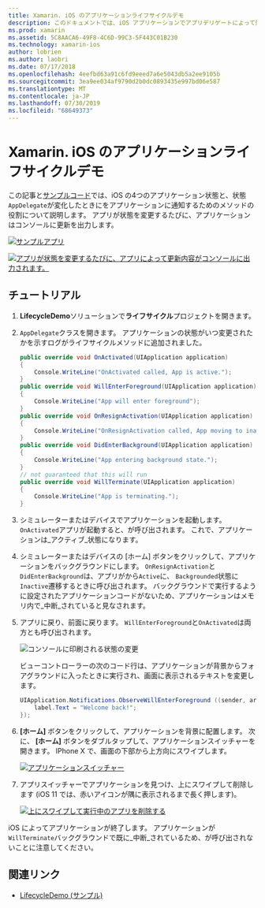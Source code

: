 ```yaml
---
title: Xamarin. iOS のアプリケーションライフサイクルデモ
description: このドキュメントでは、iOS アプリケーションでアプリデリゲートによって処理されるさまざまなライフサイクルイベントについて説明し、これらのイベントを処理するタイミングと方法を示します。
ms.prod: xamarin
ms.assetid: 5C8AACA6-49F8-4C6D-99C3-5F443C01B230
ms.technology: xamarin-ios
author: lobrien
ms.author: laobri
ms.date: 07/17/2018
ms.openlocfilehash: 4eefbd63a91c6fd9eeed7a6e5043db5a2ee9105b
ms.sourcegitcommit: 3ea9ee034af9790d2b0dc0893435e997bd06e587
ms.translationtype: MT
ms.contentlocale: ja-JP
ms.lasthandoff: 07/30/2019
ms.locfileid: "68649373"
---
```

# <a name="application-lifecycle-demo-for-xamarinios"></a>Xamarin. iOS のアプリケーションライフサイクルデモ

この記事と[サンプルコード](https://docs.microsoft.com/samples/xamarin/ios-samples/lifecycledemo)では、iOS の4つのアプリケーション状態と、状態`AppDelegate`が変化したときにをアプリケーションに通知するためのメソッドの役割について説明します。 アプリが状態を変更するたびに、アプリケーションはコンソールに更新を出力します。

[![](application-lifecycle-demo-images/image3-sml.png "サンプルアプリ")](application-lifecycle-demo-images/image3.png#lightbox)

[![](application-lifecycle-demo-images/image4.png "アプリが状態を変更するたびに、アプリによって更新内容がコンソールに出力されます。")](application-lifecycle-demo-images/image4.png#lightbox)

## <a name="walkthrough"></a>チュートリアル

1. **LifecycleDemo**ソリューションで**ライフサイクル**プロジェクトを開きます。
1. `AppDelegate`クラスを開きます。 アプリケーションの状態がいつ変更されたかを示すログがライフサイクルメソッドに追加されました。

    ```csharp
    public override void OnActivated(UIApplication application)
    {
        Console.WriteLine("OnActivated called, App is active.");
    }
    public override void WillEnterForeground(UIApplication application)
    {
        Console.WriteLine("App will enter foreground");
    }
    public override void OnResignActivation(UIApplication application)
    {
        Console.WriteLine("OnResignActivation called, App moving to inactive state.");
    }
    public override void DidEnterBackground(UIApplication application)
    {
        Console.WriteLine("App entering background state.");
    }
    // not guaranteed that this will run
    public override void WillTerminate(UIApplication application)
    {
        Console.WriteLine("App is terminating.");
    }
    ```

1. シミュレーターまたはデバイスでアプリケーションを起動します。 `OnActivated`アプリが起動すると、が呼び出されます。 これで、アプリケーションは_アクティブ_状態になります。
1. シミュレーターまたはデバイスの [ホーム] ボタンをクリックして、アプリケーションをバックグラウンドにします。 `OnResignActivation`と`DidEnterBackground`は、アプリがから`Active`に、 `Backgrounded`状態に`Inactive`遷移するときに呼び出されます。 バックグラウンドで実行するように設定されたアプリケーションコードがないため、アプリケーションはメモリ内で_中断_されていると見なされます。
1. アプリに戻り、前面に戻ります。 `WillEnterForeground`と`OnActivated`は両方とも呼び出されます。

    ![](application-lifecycle-demo-images/image4.png "コンソールに印刷される状態の変更")

    ビューコントローラーの次のコード行は、アプリケーションが背景からフォアグラウンドに入ったときに実行され、画面に表示されるテキストを変更します。

    ```csharp
    UIApplication.Notifications.ObserveWillEnterForeground ((sender, args) => {
        label.Text = "Welcome back!";
    });
    ```

1. **[ホーム]** ボタンをクリックして、アプリケーションを背景に配置します。 次に、 **[ホーム]** ボタンをダブルタップして、アプリケーションスイッチャーを開きます。 IPhone X で、画面の下部から上方向にスワイプします。

    [![アプリケーションスイッチャー](application-lifecycle-demo-images/app-switcher-sml.png "アプリケーションスイッチャー")](application-lifecycle-demo-images/app-switcher.png#lightbox)
  
1. アプリスイッチャーでアプリケーションを見つけ、上にスワイプして削除します (iOS 11 では、赤いアイコンが隅に表示されるまで長く押します)。

    [![上にスワイプして実行中のアプリを削除する](application-lifecycle-demo-images/app-switcher-swipe-sml.png "上にスワイプして実行中のアプリを削除する")](application-lifecycle-demo-images/app-switcher-swipe.png#lightbox)

iOS によってアプリケーションが終了します。 アプリケーションが`WillTerminate`バックグラウンドで既に_中断_されているため、が呼び出されないことに注意してください。

## <a name="related-links"></a>関連リンク

- [LifecycleDemo (サンプル)](https://docs.microsoft.com/samples/xamarin/ios-samples/lifecycledemo)
